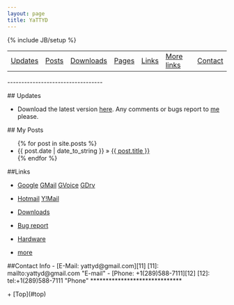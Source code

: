 ```yaml
---
layout: page
title: YaTTYD
---
```

<p id="top"></p>
{% include JB/setup %}
<table width="100%">
    <tr>
        <td><a href="#updates">Updates</a></td>
        <td><a href="#posts">Posts</a></td>
        <td><a href="./Downloads">Downloads</a></td>
        <td><a href="./www">Pages</a></td>
        <td><a href="#links">Links</a></td>
        <td><a href=./links>More links</a></td>
        <td><a href="#contact">Contact</a></td>
    </tr>
</table>
----------------------------------
<p id="updates"></p>
<a name="updates"></a>
## Updates 

- Download the latest version [here](./Downloads/YaTTYD "Downloads"). Any comments or bugs report to [me](mailto:yattyd@gmail.com "E-mail") please.

<p id="posts"></p>
<a name="posts"></a>
## My Posts 


<ul class="posts">
  {% for post in site.posts %}
    <li><span>{{ post.date | date_to_string }}</span> &raquo; <a href="{{ BASE_PATH }}{{ post.url }}">{{ post.title }}</a></li>
  {% endfor %}
</ul>



<p id="links"></p>
<a name="links"></a>
##Links 

- [Google][1] [GMail][101] [GVoice][102] [GDrv][103]
- [Hotmail][201] [Y!Mail][202]
- [Downloads][4]
- [Bug report][5]
- [Hardware][7]
- [more][6]


  [7]: ./links/hardware         "hardware links"
  [1]: http://google.com/         "Google"
  [101]: https://gmail.google.com/         "GMail"
  [102]: https://www.google.com/voice         "GVoice"
  [103]: https://accounts.google.com/ServiceLogin?service=writely&passive=true&nui=1&continue=https%3A%2F%2Fdocs.google.com%2F&followup=https%3A%2F%2Fdocs.google.com%2F&ltmpl=homepage&rm=false    "GDrive"
  [201]: http://www.hotmail.com/  "HotMail"
  [202]: https://mail.yahoo.com  "YahooMail"
  [4]: ./Downloads                "Downloads"
  [5]: mailto:yattyd@gmail.com    "E-mail"
  [6]: ./links "more links"

<p id="contact"></p>
<a name="contact"></a>
##Contact Info   
- [E-Mail: yattyd@gmail.com][11]
  [11]: mailto:yattyd@gmail.com    "E-mail"
- [Phone: +1(289)588-7111][12]
  [12]: tel:+1(289)588-7111        "Phone"
******************************
<!-- BEGIN: Powered by Supercounters.com -->
<script type="text/javascript" src="http://widget.supercounters.com/texthit.js"></script>
<script type="text/javascript">var sc_texthit_var = sc_texthit_var || [];sc_text_hit(548097,"","000000");</script>
<!-- END: Powered by Supercounters.com -->
<!-- END: Powered by Supercounters.com -->
<p id="bottom"></p>
+ [Top](#top)
